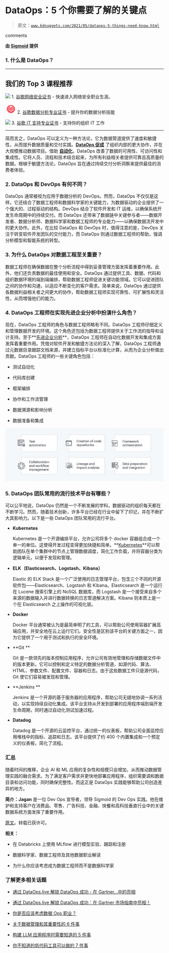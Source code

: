 # DataOps：5 个你需要了解的关键点

> 原文：[`www.kdnuggets.com/2021/05/dataops-5-things-need-know.html`](https://www.kdnuggets.com/2021/05/dataops-5-things-need-know.html)

comments

**由 [Sigmoid](https://www.sigmoid.com/) 提供**

### **1\. 什么是 DataOps？**

* * *

## 我们的 Top 3 课程推荐

![](img/0244c01ba9267c002ef39d4907e0b8fb.png) 1\. [谷歌网络安全证书](https://www.kdnuggets.com/google-cybersecurity) - 快速进入网络安全职业生涯。

![](img/e225c49c3c91745821c8c0368bf04711.png) 2\. [谷歌数据分析专业证书](https://www.kdnuggets.com/google-data-analytics) - 提升你的数据分析技能

![](img/0244c01ba9267c002ef39d4907e0b8fb.png) 3\. [谷歌 IT 支持专业证书](https://www.kdnuggets.com/google-itsupport) - 支持你的组织 IT 工作

* * *

简而言之，DataOps 可以定义为一种方法论，它为数据管道提供了速度和敏捷性，从而提升数据质量和交付实践。**[DataOps 促成](https://www.sigmoid.com/data-devops/)** 了组织内部的更大协作，并在大规模推动数据项目。借助 **[自动化](https://www.sigmoid.com/case-studies/property-claim-estimation/)**，DataOps 改善了数据的可用性、可访问性和集成性。它将人员、流程和技术结合起来，为所有利益相关者提供可靠且高质量的数据。根植于敏捷方法论，DataOps 旨在通过持续交付分析洞察来提供最佳的消费者体验。

### **2\. DataOps 和 DevOps 有何不同？**

DataOps 通常被视为应用于数据分析的 DevOps。然而，DataOps 不仅仅是这样。它还结合了数据工程师和数据科学家的关键能力，为数据驱动的企业提供了一个强大的、过程驱动的结构。DevOps 结合了软件开发和 IT 运维，以确保系统开发生命周期中的持续交付。而 DataOps 还带来了数据链中关键参与者——数据开发者、数据分析师、数据科学家和数据工程师的专业能力——以确保数据流开发中的更大协作。此外，在比较 DataOps 和 DevOps 时，值得注意的是，DevOps 关注于转变软件开发团队的交付能力，而 DataOps 则通过数据工程师的帮助，强调分析模型和智能系统的转型。

### **3\. 为什么 DataOps 对数据工程至关重要？**

数据工程师在确保数据在整个分析流程中得到妥善管理方面发挥着重要作用。此外，他们还负责数据的最佳使用和安全。DataOps 通过提供工具、数据、代码和组织数据环境的端到端编排，帮助数据工程师促进关键功能领域。它可以促进团队之间的协作和沟通，以适应不断变化的客户需求。简单来说，DataOps 通过提供各数据利益相关者之间更大的协作，帮助数据工程师实现可靠性、可扩展性和灵活性，从而增强他们的能力。

### **4\. DataOps 工程师在实现先进企业分析中扮演什么角色？**

现在，DataOps 工程师的角色与数据工程师略有不同。DataOps 工程师仔细定义和管理数据开发的环境。这个角色还包括为数据工程师提供关于工作流的指导和设计支持。至于**[先进企业分析](https://www.sigmoid.com/ebooks-whitepapers/data-engineering-overcome-challenges-in-enterprise-analytics/)**，DataOps 工程师在自动化数据开发和集成方面发挥着重要作用。凭借对软件开发和敏捷方法论的深入了解，DataOps 工程师通过元数据目录跟踪文档来源，并建立指标平台以标准化计算，从而为企业分析做出贡献。DataOps 工程师的一些关键角色包括：

+   测试自动化

+   代码库创建

+   框架编排

+   协作和工作流管理

+   数据溯源和影响分析

+   数据准备和集成

![](img/84a5ff739c3ad280fd67cce4b72dcda9.png)

### **5\. DataOps 团队常用的流行技术平台有哪些？**

可以公平地说，DataOps 仍然是一个不断发展的学科，数据驱动的组织每天都在不断学习。然而，随着技术创新，许多平台已经在行业中留下了印记，并在不断扩大其影响力。以下是一些 DataOps 团队常用的流行平台。

+   **Kubernetes**

    Kubernetes 是一个开源编排平台，允许公司将多个 docker 容器组合成一个单一的单位。这使得开发过程变得更加快捷和简单。**[Kubernetes](https://www.sigmoid.com/blogs/containerization-of-pyspark-using-kubernetes/)**可以帮助团队在单个集群中的节点上管理数据调度，简化工作负载，并将容器分类为逻辑单元，以便于发现和管理。

+   **ELK（Elasticsearch、Logstash、Kibana）**

    Elastic 的 ELK Stack 是一个广泛使用的日志管理平台，包含三个不同的开源软件包——Elasticsearch、Logstash 和 Kibana。Elasticsearch 是一个运行在 Lucene 搜索引擎上的 NoSQL 数据库，而 Logstash 是一个接受来自多个来源的数据输入并进行数据转换的日志管道解决方案。Kibana 则本质上是一个在 Elasticsearch 之上操作的可视化层。

+   **Docker**

    Docker 平台通常被认为是最简单明了的工具，可以帮助公司使用容器扩展高端应用，并安全地在云上运行它们。安全性是区别该平台的关键方面之一，因为它提供了一个用于测试和执行的安全环境。

+   **Git **

    Git 是一款领先的版本控制应用程序，允许公司有效地管理和存储数据文件中的版本更新。它可以控制和定义特定的数据分析管道，如源代码、算法、HTML、参数文件、配置文件、容器和日志。由于这些数据工件只是源代码，Git 使它们容易被发现和管理。

+   **Jenkins **

    Jenkins 是一个开源的基于服务器的应用程序，帮助公司无缝地协调一系列活动，以实现持续自动化集成。该平台支持从开发到部署的应用程序端到端开发生命周期，同时通过自动化测试加速过程。

+   **Datadog**

    Datadog 是一个开源的云监控平台，通过统一的仪表板，帮助公司全面监控应用堆栈中的指标、追踪和日志。该平台提供了约 400 个内置集成和一个预定义的仪表板，简化了流程。

### **汇总**

随着时间的推移，企业 AI 和 ML 应用的复杂性和规模只会增加，从而推动数据管理实践的融合需求。为了满足客户需求并更快地部署应用程序，组织需要调和数据目录和访问功能，同时确保完整性。而这正是 DataOps 实践能够帮助公司创造差异的地方。

**简介：Jagan** 是一位 Dev Ops 宣导者，领导 Sigmoid 的 Dev Ops 实践。他在维护和支持客户在消费品、零售、广告科技、金融、快餐和高科技垂直行业中的关键数据系统方面发挥了重要作用。

[原文](https://www.sigmoid.com/blogs/dataops-things-you-need-to-know/)。转载已获许可。

**相关：**

+   在 Databricks 上使用 MLflow 进行模型实验、跟踪和注册

+   数据科学家、数据工程师及其他数据职业解读

+   为什么你应该考虑成为数据工程师而不是数据科学家

### 了解更多相关话题

+   [通过 DataOps.live 解锁 DataOps 成功 - 在 Gartner…中的亮相](https://www.kdnuggets.com/2023/07/dataopslive-unlock-dataops-success-featured-gartner-market-guide.html)

+   [通过 DataOps.live 解锁 DataOps 成功：在 Gartner 市场指南中亮相！](https://www.kdnuggets.com/2023/07/dataopslive-unlock-dataops-success-featured-gartner-market-guide-2.html)

+   [你是否应该考虑数据 Ops 职业？](https://www.kdnuggets.com/2023/05/consider-dataops-career.html)

+   [关于数据管理和其重要性的 6 件事](https://www.kdnuggets.com/2022/05/6-things-need-know-data-management-matters-computer-vision.html)

+   [构建 LLM 应用程序时需要知道的 5 件事](https://www.kdnuggets.com/2023/08/5-things-need-know-building-llm-applications.html)

+   [你不知道的低代码工具可以做的 7 件事](https://www.kdnuggets.com/2022/09/7-things-didnt-know-could-low-code-tool.html)
